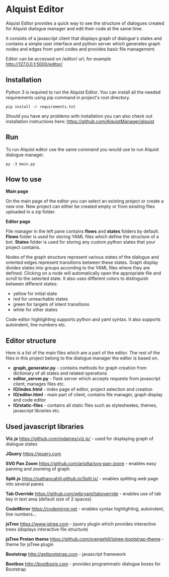Alquist Editor
=======

Alquist Editor provides a quick way to see the structure of dialogues created for Alquist dialogue manager and edit their code at the same time.

It consists of a javascript client that displays graph of dialogue's states and contains a simple user interface and python server which generates graph nodes and edges from yaml codes and provides basic file management. 

Editor can be accessed on /editor/ url, for example http://127.0.0.1:5000/editor/

## Installation
Python 3 is required to run the Alquist Editor. You can install all the needed requirements using pip command in project's root directory.

`pip install -r requirements.txt`

Should you have any problems with installation you can also check out installation instructions here: https://github.com/AlquistManager/alquist

## Run
To run Alquist editor use the same command you would use to run Alquist dialogue manager.

`py -3 main.py`

## How to use
**Main page**

On the main page of the editor you can select an existing project or create a new one. New project can either be created empty or from existing files uploaded in a zip folder.

**Editor page**

File manager in the left pane contains **flows** and **states** folders by default. **Flows** folder is used for storing YAML files which define the structure of a bot. **States** folder is used for storing any custom python states that your project contains.

Nodes of the graph structure represent various states of the dialogue and oriented edges represent transitions between these states. Graph display divides states into groups according to the YAML files where they are defined. Clicking on a node will automatically open the appropriate file and scroll to the selected state. It also uses different colors to distinguish between different states:

- yellow for initial state
- red for unreachable states
- green for targets of intent transitions
- white for other states

Code editor highlighting supports python and yaml syntax. It also supports autoindent, line numbers etc.

## Editor structure
Here is a list of the main files which are a part of the editor. The rest of the files in this project belong to the dialogue manager the editor is based on.

- **graph_generator.py** - contains methods for graph creation from dictionary of all states and related operations
- **editor_server.py** - flask server which accepts requests from javascript client, manages files etc.
- **IO/index.html** - index page of editor, project selection and creation
- **IO/editor.html** - main part of client, contains file manager, graph display and code editor
- **IO/static-files** - contains all static files such as stylesheetes, themes, javascript libraries etc.

## Used javascript libraries

**Viz.js** https://github.com/mdaines/viz.js/  - used for displaying graph of dialogue states 

**JQuery** https://jquery.com

**SVG Pan Zoom** https://github.com/ariutta/svg-pan-zoom - enables easy panning and zooming of graph

**Split.js** https://nathancahill.github.io/Split.js/ - enables splitting web page into several panes

**Tab Override** https://github.com/wjbryant/taboverride - enables use of tab key in text area (default size of 2 spaces)

**CodeMirror** https://codemirror.net - enables syntax highlighting, autoindent, line numbers...

**jsTree** https://www.jstree.com - jquery plugin which provides interactive trees (displays interactive file structure)

**jsTree Proton theme** https://github.com/orangehill/jstree-bootstrap-theme - theme for jsTree plugin

**Bootstrap** http://getbootstrap.com - javascript framework

**Bootbox** http://bootboxjs.com - provides programmatic dialogue boxes for Bootstrap